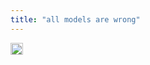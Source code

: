 ```yaml
---
title: "all models are wrong"
---
```



<img src='https://scrapbox.io/api/pages/nishio-en/en/icon' alt='en.icon' height="19.5"/>